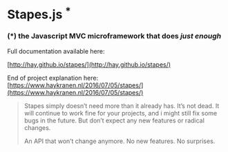 # Stapes.js <sup>*</sup>
### (*) the Javascript MVC microframework that does *just enough*

Full documentation available here:

[http://hay.github.io/stapes/](http://hay.github.io/stapes/)

End of project explanation here: [https://www.haykranen.nl/2016/07/05/stapes/](https://www.haykranen.nl/2016/07/05/stapes/)

> Stapes simply doesn’t need more than it already has. It’s not dead.
> It will continue to work fine for your projects, and i might still
> fix some bugs in the future. But don’t expect any new features or
> radical changes.
>
> An API that won’t change anymore. No new features. No surprises.
